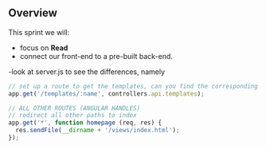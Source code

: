 ## Overview

This sprint we will:
* focus on **Read**
* connect our front-end to a pre-built back-end.

-look at server.js to see the differences, namely
```js
// set up a route to get the templates, can you find the corresponding functions? 
app.get('/templates/:name', controllers.api.templates);

// ALL OTHER ROUTES (ANGULAR HANDLES)
// redirect all other paths to index
app.get('*', function homepage (req, res) {
  res.sendFile(__dirname + '/views/index.html');
});
```
